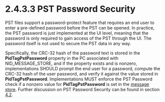 <html dir="LTR" xmlns:mshelp="http://msdn.microsoft.com/mshelp" xmlns:ddue="http://ddue.schemas.microsoft.com/authoring/2003/5" xmlns:xlink="http://www.w3.org/1999/xlink" xmlns:tool="http://www.microsoft.com/tooltip">
    <head>
        <meta http-equiv="Content-Type" content="text/html; CHARSET=utf-8"></meta>
        <meta name="save" content="history"></meta>
        <title>2.4.3.3 PST Password Security</title>
        <xml>
            <mshelp:toctitle title="2.4.3.3 PST Password Security"></mshelp:toctitle>
            <mshelp:rltitle title="[MS-PST]: PST Password Security"></mshelp:rltitle>
            <mshelp:keyword index="A" term="48468b1e-cc81-4e2b-82a7-9bf61adc948e"></mshelp:keyword>
            <mshelp:attr name="DCSext.ContentType" value="open specification"></mshelp:attr>
            <mshelp:attr name="AssetID" value="48468b1e-cc81-4e2b-82a7-9bf61adc948e"></mshelp:attr>
            <mshelp:attr name="TopicType" value="kbRef"></mshelp:attr>
            <mshelp:attr name="DCSext.Title" value="[MS-PST]: PST Password Security" />
        </xml>
    </head>
    <body>
        <div id="header">
            <h1 class="heading">2.4.3.3 PST Password Security</h1>
        </div>
        <div id="mainSection">
            <div id="mainBody">
                <div id="allHistory" class="saveHistory"></div>
                <div id="sectionSection0" class="section" name="collapseableSection">
                    

<p>PST files support a password-protect feature that requires
an end user to enter a pre-defined password before the PST can be opened. In
practice, the PST password is just implemented at the UI level, meaning that
the password is only required to gain access of the PST through the UI. The
password itself is not used to secure the PST data in any way.</p>

<p>Specifically, the CRC-32 hash of the password text is stored
in the <b>PidTagPstPassword</b> property in the PC associated with
NID_MESSAGE_STORE, and if the property exists and is nonzero, implementations
SHOULD prompt the end user for a password, compute the CRC-32 hash of the user
password, and verify it against the value stored in <b>PidTagPstPassword</b>.
Implementations MUST enforce the PST Password check if a nonzero value for <b>PidTagPstPassword</b>
is set in the <a href="08220cc9-69b1-4072-a2e7-2a0ff201d505.html#gt_fda94a53-448d-48d5-9991-176c530ff597">message store</a>.
Further discussion on PST Password Security can be found in section <a href="a1b4b061-398d-4252-8593-1e42c0908ac6.md">4.2</a>.</p>
                </div>
            </div>
        </div>
    </body>
</html>